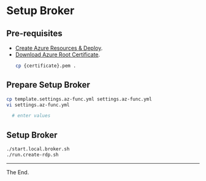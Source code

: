 # Setup Broker

## Pre-requisites

* [Create Azure Resources & Deploy](../../deploy).
* [Download Azure Root Certificate](https://cacerts.digicert.com/BaltimoreCyberTrustRoot.crt.pem).
  ````bash
  cp {certificate}.pem .
  ````

## Prepare Setup Broker

````bash
cp template.settings.az-func.yml settings.az-func.yml
vi settings.az-func.yml

  # enter values

````

## Setup Broker

````bash
./start.local.broker.sh
./run.create-rdp.sh
````

---
The End.
